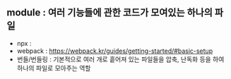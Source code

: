 ## module : 여러 기능들에 관한 코드가 모여있는 하나의 파일 
- npx :
- webpack : https://webpack.kr/guides/getting-started/#basic-setup
- 번들/번들링 :  기본적으로 여러 개로 흩어져 있는 파일들을 압축, 난독화 등을 하여 하나의 파일로 모아주는 역할